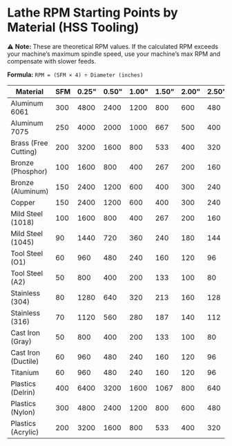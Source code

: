 # Lathe RPM Starting Points by Material (HSS Tooling)

⚠ **Note:** These are theoretical RPM values. If the calculated RPM exceeds your machine’s maximum spindle speed, use your machine’s max RPM and compensate with slower feeds.

**Formula:** `RPM = (SFM × 4) ÷ Diameter (inches)`

| Material | SFM | 0.25" | 0.50" | 1.00" | 1.50" | 2.00" | 2.50" | 3.00" |
|----------|-----|-------|-------|-------|-------|-------|-------|-------|
| Aluminum 6061 | 300 | 4800 | 2400 | 1200 | 800 | 600 | 480 | 400 |
| Aluminum 7075 | 250 | 4000 | 2000 | 1000 | 667 | 500 | 400 | 333 |
| Brass (Free Cutting) | 200 | 3200 | 1600 | 800 | 533 | 400 | 320 | 267 |
| Bronze (Phosphor) | 100 | 1600 | 800 | 400 | 267 | 200 | 160 | 133 |
| Bronze (Aluminum) | 150 | 2400 | 1200 | 600 | 400 | 300 | 240 | 200 |
| Copper | 150 | 2400 | 1200 | 600 | 400 | 300 | 240 | 200 |
| Mild Steel (1018) | 100 | 1600 | 800 | 400 | 267 | 200 | 160 | 133 |
| Mild Steel (1045) | 90 | 1440 | 720 | 360 | 240 | 180 | 144 | 120 |
| Tool Steel (O1) | 60 | 960 | 480 | 240 | 160 | 120 | 96 | 80 |
| Tool Steel (A2) | 50 | 800 | 400 | 200 | 133 | 100 | 80 | 67 |
| Stainless (304) | 80 | 1280 | 640 | 320 | 213 | 160 | 128 | 107 |
| Stainless (316) | 70 | 1120 | 560 | 280 | 187 | 140 | 112 | 93 |
| Cast Iron (Gray) | 50 | 800 | 400 | 200 | 133 | 100 | 80 | 67 |
| Cast Iron (Ductile) | 60 | 960 | 480 | 240 | 160 | 120 | 96 | 80 |
| Titanium | 60 | 960 | 480 | 240 | 160 | 120 | 96 | 80 |
| Plastics (Delrin) | 400 | 6400 | 3200 | 1600 | 1067 | 800 | 640 | 533 |
| Plastics (Nylon) | 300 | 4800 | 2400 | 1200 | 800 | 600 | 480 | 400 |
| Plastics (Acrylic) | 200 | 3200 | 1600 | 800 | 533 | 400 | 320 | 267 |